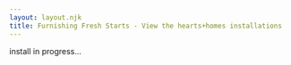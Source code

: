 ```yaml
---
layout: layout.njk
title: Furnishing Fresh Starts - View the hearts+homes installations
---
```


install in progress...